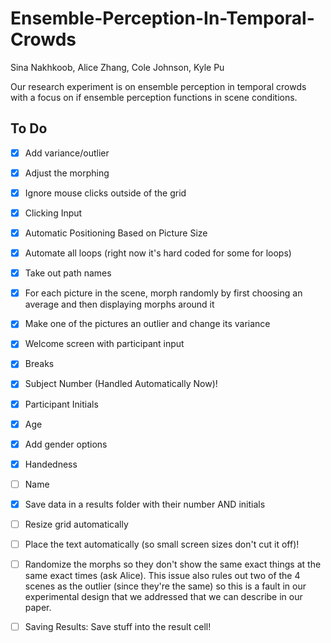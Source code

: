 # Ensemble-Perception-In-Temporal-Crowds
Sina Nakhkoob, Alice Zhang, Cole Johnson, Kyle Pu

Our research experiment is on ensemble perception in temporal crowds with a focus on if ensemble perception functions in scene conditions.

## To Do
- [x] Add variance/outlier
- [x] Adjust the morphing
- [x] Ignore mouse clicks outside of the grid
- [x] Clicking Input
- [x] Automatic Positioning Based on Picture Size
- [x] Automate all loops (right now it's hard coded for some for loops)
- [x] Take out path names
- [x] For each picture in the scene, morph randomly by first choosing an average and then displaying morphs around it
- [x] Make one of the pictures an outlier and change its variance
- [x] Welcome screen with participant input
- [x] Breaks
- [x] Subject Number (Handled Automatically Now)!
- [x] Participant Initials
- [x] Age
- [x] Add gender options
- [x] Handedness
- [ ] Name
- [x] Save data in a results folder with their number AND initials
- [ ] Resize grid automatically
- [ ] Place the text automatically (so small screen sizes don't cut it off)!
- [ ] Randomize the morphs so they don't show the same exact things at the same exact times (ask Alice). This issue also rules out two of the 4 scenes as the outlier (since they're the same) so this is a fault in our experimental design that we addressed that we can describe in our paper.
- [ ] Saving Results: Save stuff into the result cell!

